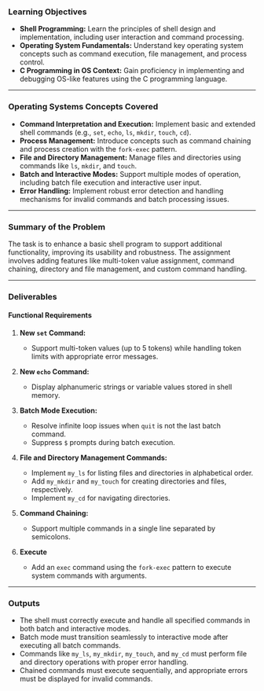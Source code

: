 ### **Learning Objectives**
- **Shell Programming:** Learn the principles of shell design and implementation, including user interaction and command processing.  
- **Operating System Fundamentals:** Understand key operating system concepts such as command execution, file management, and process control.  
- **C Programming in OS Context:** Gain proficiency in implementing and debugging OS-like features using the C programming language.  

---

### **Operating Systems Concepts Covered**
- **Command Interpretation and Execution:** Implement basic and extended shell commands (e.g., `set`, `echo`, `ls`, `mkdir`, `touch`, `cd`).  
- **Process Management:** Introduce concepts such as command chaining and process creation with the `fork-exec` pattern.  
- **File and Directory Management:** Manage files and directories using commands like `ls`, `mkdir`, and `touch`.  
- **Batch and Interactive Modes:** Support multiple modes of operation, including batch file execution and interactive user input.  
- **Error Handling:** Implement robust error detection and handling mechanisms for invalid commands and batch processing issues.  

---

### **Summary of the Problem**
The task is to enhance a basic shell program to support additional functionality, improving its usability and robustness. The assignment involves adding features like multi-token value assignment, command chaining, directory and file management, and custom command handling. 

---

### **Deliverables**
#### **Functional Requirements**
1. **New `set` Command:**  
   - Support multi-token values (up to 5 tokens) while handling token limits with appropriate error messages.

2. **New `echo` Command:**  
   - Display alphanumeric strings or variable values stored in shell memory.

3. **Batch Mode Execution:**  
   - Resolve infinite loop issues when `quit` is not the last batch command.  
   - Suppress `$` prompts during batch execution.

4. **File and Directory Management Commands:**  
   - Implement `my_ls` for listing files and directories in alphabetical order.  
   - Add `my_mkdir` and `my_touch` for creating directories and files, respectively.  
   - Implement `my_cd` for navigating directories.

5. **Command Chaining:**  
   - Support multiple commands in a single line separated by semicolons.

6. **Execute**
	- Add an `exec` command using the `fork-exec` pattern to execute system commands with arguments.

---

### **Outputs**
- The shell must correctly execute and handle all specified commands in both batch and interactive modes.  
- Batch mode must transition seamlessly to interactive mode after executing all batch commands.  
- Commands like `my_ls`, `my_mkdir`, `my_touch`, and `my_cd` must perform file and directory operations with proper error handling.  
- Chained commands must execute sequentially, and appropriate errors must be displayed for invalid commands.  
